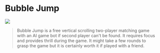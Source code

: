 # Bubble Jump

![](https://i.imgur.com/oskVj77.jpg)

> Bubble Jump is a free vertical scrolling two-player matching game with an AI game bot if second player can't be found. It requires focus and provides thrill during the game. It might take a few rounds to grasp the game but it is certainly worth it if played with a friend.